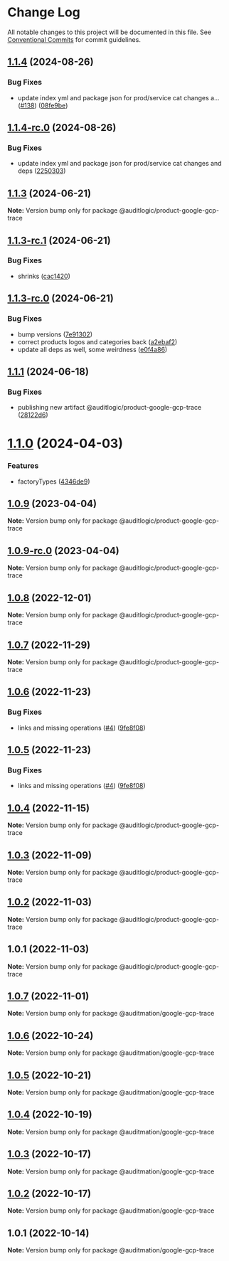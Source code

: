 # Change Log

All notable changes to this project will be documented in this file.
See [Conventional Commits](https://conventionalcommits.org) for commit guidelines.

## [1.1.4](https://github.com/auditlogic/product/compare/@auditlogic/product-google-gcp-trace@1.1.3...@auditlogic/product-google-gcp-trace@1.1.4) (2024-08-26)


### Bug Fixes

* update index yml and package json for prod/service cat changes a… ([#138](https://github.com/auditlogic/product/issues/138)) ([08fe9be](https://github.com/auditlogic/product/commit/08fe9beb1c8457462a19bc69caa02e6212d97e1a))





## [1.1.4-rc.0](https://github.com/auditlogic/product/compare/@auditlogic/product-google-gcp-trace@1.1.3...@auditlogic/product-google-gcp-trace@1.1.4-rc.0) (2024-08-26)


### Bug Fixes

* update index yml and package json for prod/service cat changes and deps ([2250303](https://github.com/auditlogic/product/commit/225030363a363608240135b7ebed386b28f01e4b))





## [1.1.3](https://github.com/auditlogic/product/compare/@auditlogic/product-google-gcp-trace@1.1.3-rc.1...@auditlogic/product-google-gcp-trace@1.1.3) (2024-06-21)

**Note:** Version bump only for package @auditlogic/product-google-gcp-trace





## [1.1.3-rc.1](https://github.com/auditlogic/product/compare/@auditlogic/product-google-gcp-trace@1.1.3-rc.0...@auditlogic/product-google-gcp-trace@1.1.3-rc.1) (2024-06-21)


### Bug Fixes

* shrinks ([cac1420](https://github.com/auditlogic/product/commit/cac14200fefcd8183ab69fe89a47bd3f70f563e9))





## [1.1.3-rc.0](https://github.com/auditlogic/product/compare/@auditlogic/product-google-gcp-trace@1.1.1...@auditlogic/product-google-gcp-trace@1.1.3-rc.0) (2024-06-21)


### Bug Fixes

* bump versions ([7e91302](https://github.com/auditlogic/product/commit/7e913023b8b312150ed7762c32fbbe616be71de5))
* correct products logos and categories back ([a2ebaf2](https://github.com/auditlogic/product/commit/a2ebaf2efe8e232e6ff22c774c456048771f9469))
* update all deps as well, some weirdness ([e0f4a86](https://github.com/auditlogic/product/commit/e0f4a864714e2d3de6bbf3da014d5312fe53be2f))





## [1.1.1](https://github.com/auditlogic/product/compare/@auditlogic/product-google-gcp-trace@1.1.0...@auditlogic/product-google-gcp-trace@1.1.1) (2024-06-18)


### Bug Fixes

* publishing new artifact @auditlogic/product-google-gcp-trace ([28122d6](https://github.com/auditlogic/product/commit/28122d60a34ff6829566639ab72d13fc8a92f8f4))





# [1.1.0](https://github.com/auditlogic/product/compare/@auditlogic/product-google-gcp-trace@1.0.9...@auditlogic/product-google-gcp-trace@1.1.0) (2024-04-03)


### Features

* factoryTypes ([4346de9](https://github.com/auditlogic/product/commit/4346de92693aee892fccf725338ffc7b80ab182b))





## [1.0.9](https://github.com/auditlogic/product/compare/@auditlogic/product-google-gcp-trace@1.0.8...@auditlogic/product-google-gcp-trace@1.0.9) (2023-04-04)

**Note:** Version bump only for package @auditlogic/product-google-gcp-trace





## [1.0.9-rc.0](https://github.com/auditlogic/product/compare/@auditlogic/product-google-gcp-trace@1.0.8...@auditlogic/product-google-gcp-trace@1.0.9-rc.0) (2023-04-04)

**Note:** Version bump only for package @auditlogic/product-google-gcp-trace





## [1.0.8](https://github.com/auditlogic/product/compare/@auditlogic/product-google-gcp-trace@1.0.7...@auditlogic/product-google-gcp-trace@1.0.8) (2022-12-01)

**Note:** Version bump only for package @auditlogic/product-google-gcp-trace





## [1.0.7](https://github.com/auditlogic/product/compare/@auditlogic/product-google-gcp-trace@1.0.6...@auditlogic/product-google-gcp-trace@1.0.7) (2022-11-29)

**Note:** Version bump only for package @auditlogic/product-google-gcp-trace





## [1.0.6](https://github.com/auditlogic/product/compare/@auditlogic/product-google-gcp-trace@1.0.4...@auditlogic/product-google-gcp-trace@1.0.6) (2022-11-23)


### Bug Fixes

* links and missing operations ([#4](https://github.com/auditlogic/product/issues/4)) ([9fe8f08](https://github.com/auditlogic/product/commit/9fe8f08fe7c57fdb79f991ac35bd6ac2e7dcad38))





## [1.0.5](https://github.com/auditlogic/product/compare/@auditlogic/product-google-gcp-trace@1.0.4...@auditlogic/product-google-gcp-trace@1.0.5) (2022-11-23)


### Bug Fixes

* links and missing operations ([#4](https://github.com/auditlogic/product/issues/4)) ([9fe8f08](https://github.com/auditlogic/product/commit/9fe8f08fe7c57fdb79f991ac35bd6ac2e7dcad38))





## [1.0.4](https://github.com/auditlogic/product/compare/@auditlogic/product-google-gcp-trace@1.0.3...@auditlogic/product-google-gcp-trace@1.0.4) (2022-11-15)

**Note:** Version bump only for package @auditlogic/product-google-gcp-trace





## [1.0.3](https://github.com/auditlogic/product/compare/@auditlogic/product-google-gcp-trace@1.0.2...@auditlogic/product-google-gcp-trace@1.0.3) (2022-11-09)

**Note:** Version bump only for package @auditlogic/product-google-gcp-trace





## [1.0.2](https://github.com/auditlogic/product/compare/@auditlogic/product-google-gcp-trace@1.0.1...@auditlogic/product-google-gcp-trace@1.0.2) (2022-11-03)

**Note:** Version bump only for package @auditlogic/product-google-gcp-trace





## 1.0.1 (2022-11-03)

**Note:** Version bump only for package @auditlogic/product-google-gcp-trace





## [1.0.7](https://github.com/auditmation/store-content/compare/@auditmation/google-gcp-trace@1.0.6...@auditmation/google-gcp-trace@1.0.7) (2022-11-01)

**Note:** Version bump only for package @auditmation/google-gcp-trace





## [1.0.6](https://github.com/auditmation/store-content/compare/@auditmation/google-gcp-trace@1.0.5...@auditmation/google-gcp-trace@1.0.6) (2022-10-24)

**Note:** Version bump only for package @auditmation/google-gcp-trace





## [1.0.5](https://github.com/auditmation/store-content/compare/@auditmation/google-gcp-trace@1.0.4...@auditmation/google-gcp-trace@1.0.5) (2022-10-21)

**Note:** Version bump only for package @auditmation/google-gcp-trace





## [1.0.4](https://github.com/auditmation/store-content/compare/@auditmation/google-gcp-trace@1.0.3...@auditmation/google-gcp-trace@1.0.4) (2022-10-19)

**Note:** Version bump only for package @auditmation/google-gcp-trace





## [1.0.3](https://github.com/auditmation/store-content/compare/@auditmation/google-gcp-trace@1.0.2...@auditmation/google-gcp-trace@1.0.3) (2022-10-17)

**Note:** Version bump only for package @auditmation/google-gcp-trace





## [1.0.2](https://github.com/auditmation/store-content/compare/@auditmation/google-gcp-trace@1.0.1...@auditmation/google-gcp-trace@1.0.2) (2022-10-17)

**Note:** Version bump only for package @auditmation/google-gcp-trace





## 1.0.1 (2022-10-14)

**Note:** Version bump only for package @auditmation/google-gcp-trace
